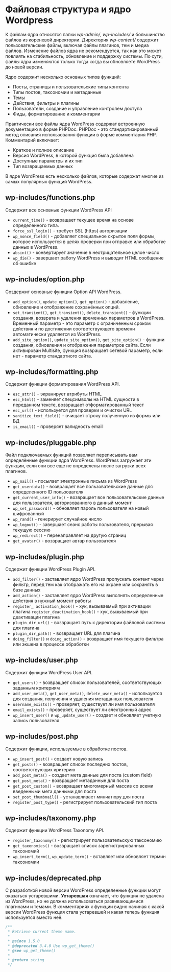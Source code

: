 # Файловая структура и ядро Wordpress

К файлам ядра относятся папки *wp-admin/*, *wp-includes/* и большинство файлов из кореневой директории. Директория *wp-content/* содержит пользовательские файлы, включая файлы плагинов, тем и медиа файлов. Изменение файлов ядра не рекомендуется, так как это может повлиять на стабильность, обновление и поддержку системы. По сути, файлы ядра изменяются только тогда когда вы обновляете WordPress до новой версии.

Ядро содержит несколько основных типов функций:

* Посты, страницы и пользовательские типы контента
* Типы постов, таксономии и метаданные
* Темы
* Действия, фильтры и плагины
* Пользователи, создание и управление контролем доступа
* Фиды, форматирование и комментарии

Практически все файлы ядра WordPress содержат встроенную документацию в фор­ме PHPDoc. PHPDoc - это стандартизированный метод описания использования функции в форме комментария РНР. Комментарий вклю­чает:

* Краткое и полное описание
* Версия WordPress, в которой функция была добавлена
* Доступные параметры и их тип
* Тип возвращаемых данных

В ядре WordPress есть несколько файлов, которые содержат многие из самых по­пулярных функций WordPress.

## wp-includes/functions.php

Содержит все основные функции WordPress API

* `current_time()` - возвращает текущее время на основе определенного типа.
* `force_ssl_login()` - требует SSL (https) авторизации
* `wp_nonce_field()` - добавляет специальное скрытое поля формы, которое используется в целях проверки при отправке или обработке данных в WordPress.
* `absint()` - конвертирует значение в неотрицательное целое число
* `wp_die()` - завершает работу WordPress и выводит HTML сообщение об ошибке

## wp-includes/option.php

Создержит основные функции Option API WordPress.

* `add_option()`, `update_option()`, `get_option()` - добавление, обновление и отображение сохранённых опций.
* `set_transient()`, `get_transient()`, `delete_transient()` - функции создания, возврата и удаления временных параметров в WordPress. Временный параметр - это параметр с ограниченным сроком действия и по достижении соответствующего времени автоматически удаляется из WordPress.
* `add_site_option()`, `update_site_option()`, `get_site_option()` - функции создания, обновления и отображения параметров сайта. Если активирован Multisite, функция возвращает сетевой параметр,  если нет - параметр стандартного сайта.

## wp-includes/formatting.php

Содержит функции форматирования WordPress API.

* `esc_attr()` - экранирует атрибуты HTML
* `esc_html()` - заменяет спецсимволы на HTML сущности в переданном тексте, возвращает отформатированный текст
* `esc_url()` - используется для проверки и очистки URL
* `sanitize_text_field()` - очищает строку полученную из формы или БД
* `is_email()` - проверяет валидность email

## wp-includes/pluggable.php

Файл подключаемых функций позволяет переписывать вам определённые функции ядра WordPress. WordPress загружает эти функции, если они все еще не определены после загрузки всех плагинов.

* `wp_mail()` - посылает электронные письма из WordPress
* `get_userdata()` - возвращает все пользовательские данные для определенного ID пользователя
* `get_current_user_info()` - возвращает все пользовательские данные для пользова­теля, авторизованного в данный момент
* `wp_set_password()` - обновляет пароль пользователя на новый шифрованный
* `wp_rand()` - генерирует случайное число
* `wp_logout()` - завершает сеанс работы пользователя, прерывая текущую сессию
* `wp_redirect()` - перенаправляет на другую страниц
* `get_avatar()` - возвращает автар пользователя
 
## wp-includes/plugin.php

Содержит функции WordPress Plugin API.

* `add_filter()` - заставляет ядро WordPress пропускать контент через фильтр, перед тем как отображать его на экране или сохранять в базе данных
* `add_action()` - заставляет ядро WordPress выполнять определенные действия в нужный момент работы
* `register_ activation_hook()` - хук, вызываемый при активации плагина
  `register_deactivation_hook()` - хук, вызываемый при деактивации плагина
* `plugin_dir_url()` - возвращает путь к директории файловой системы для пла­гина
* `plugin_dir_path()` - возвращает URL для плагина
* `doing_filter()`  и `doing_action()` - возвращает имя текущего фильтра или экшена в процессе обработки

## wp-includes/user.php

Содержит функции WordPress User API.

* `get_users()` - возвращает список пользователей, соответствующих заданным критериям
* `add_user_meta()`, `get_user_meta()`, `delete_user_meta()` - используется для создания, получения и удаления метаданных пользователя
* `username_exists()` - проверяет, существует ли имя пользователя
* `email_exists()` - проверяет, существует ли электронный адрес
* `wp_insert_user()` и `wp_update_user()` - создает и обновляет учетную запись поль­зователя


## wp-includes/post.php

Cодержит функции, используемые в обработке постов.

* `wp_insert_post()` - создает новую запись
* `get_posts()` - возвращает список последних постов, соответствующих критерию
* `add_post_meta()` - создает мета данные для поста (custom field)
* `get_post_meta()`  - возвращает метаданные для поста
* `get_post_custom()` - возвращает многомерный массив со всеми введенными ме­та данными для поста
* `set_post_thumbnail()` - устанавливает миниатюру для поста
* `register_post_type()` - регистрирует пользовательский тип поста

## wp-includes/taxonomy.php

Cодержит функции WordPress Taxonomy API.

* `register_taxonomy()` - регистрирует пользовательскую таксономию
* `get_taxonomies()` - возвращает список зарегистрированных таксономий
* `wp_insert_term()`,  `wp_update_term()` - вставляет или обновляет термин таксоно­мии

## wp-includes/deprecated.php

С разработкой новой версии WordPress определенные функции могут оказаться устаревшими. **Устаревшая** означает, что функция не удалена из WordPress, но не должна использоваться развивающимися плагинами и темами. В комментариях к функции видно начиная с какой версии WordPress функция стала устаревшей и какая теперь функция используется вместо неё.

```php
/**
 * Retrieve current theme name.
 *
 * @since 1.5.0
 * @deprecated 3.4.0 Use wp_get_theme()
 * @see wp_get_theme()
 *
 * @return string
 */
```